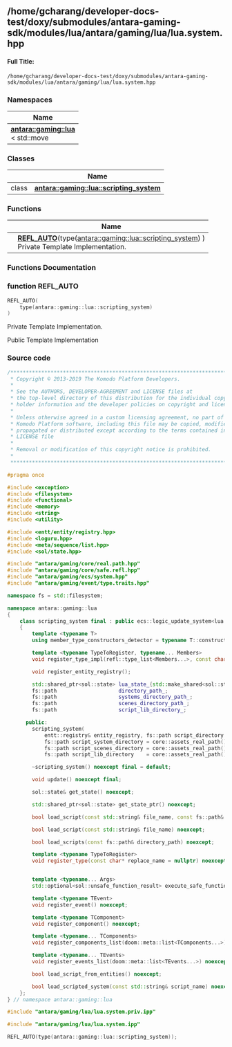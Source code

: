 

## /home/gcharang/developer-docs-test/doxy/submodules/antara-gaming-sdk/modules/lua/antara/gaming/lua/lua.system.hpp

#### Full Title:
```
/home/gcharang/developer-docs-test/doxy/submodules/antara-gaming-sdk/modules/lua/antara/gaming/lua/lua.system.hpp
```







### Namespaces

| Name           |
| -------------- |
| **[antara::gaming::lua](Namespaces/namespaceantara_1_1gaming_1_1lua.md)** <br>< std::move  |

### Classes

|                | Name           |
| -------------- | -------------- |
| class | **[antara::gaming::lua::scripting_system](Classes/classantara_1_1gaming_1_1lua_1_1scripting__system.md)**  |


### Functions

|                | Name           |
| -------------- | -------------- |
|  | **[REFL_AUTO](Files/lua_2antara_2gaming_2lua_2lua_8system_8hpp.md#function-refl_auto)**(type([antara::gaming::lua::scripting_system](Classes/classantara_1_1gaming_1_1lua_1_1scripting__system.md)) ) <br>Private Template Implementation.  |








### Functions Documentation

### function REFL_AUTO

```cpp
REFL_AUTO(
    type(antara::gaming::lua::scripting_system) 
)
```

Private Template Implementation. 

























Public Template Implementation 







### Source code

```cpp
/******************************************************************************
 * Copyright © 2013-2019 The Komodo Platform Developers.                      *
 *                                                                            *
 * See the AUTHORS, DEVELOPER-AGREEMENT and LICENSE files at                  *
 * the top-level directory of this distribution for the individual copyright  *
 * holder information and the developer policies on copyright and licensing.  *
 *                                                                            *
 * Unless otherwise agreed in a custom licensing agreement, no part of the    *
 * Komodo Platform software, including this file may be copied, modified,     *
 * propagated or distributed except according to the terms contained in the   *
 * LICENSE file                                                               *
 *                                                                            *
 * Removal or modification of this copyright notice is prohibited.            *
 *                                                                            *
 ******************************************************************************/

#pragma once

#include <exception>  
#include <filesystem> 
#include <functional> 
#include <memory>     
#include <string>     
#include <utility>    

#include <entt/entity/registry.hpp> 
#include <loguru.hpp>               
#include <meta/sequence/list.hpp>   
#include <sol/state.hpp>            

#include "antara/gaming/core/real.path.hpp"    
#include "antara/gaming/core/safe.refl.hpp"    
#include "antara/gaming/ecs/system.hpp"        
#include "antara/gaming/event/type.traits.hpp" 

namespace fs = std::filesystem;

namespace antara::gaming::lua
{
    class scripting_system final : public ecs::logic_update_system<lua::scripting_system>
    {
        template <typename T>
        using member_type_constructors_detector = typename T::constructors;

        template <typename TypeToRegister, typename... Members>
        void register_type_impl(refl::type_list<Members...>, const char* replace_name = nullptr) noexcept;

        void register_entity_registry();

        std::shared_ptr<sol::state> lua_state_{std::make_shared<sol::state>()};
        fs::path                    directory_path_;
        fs::path                    systems_directory_path_;
        fs::path                    scenes_directory_path_;
        fs::path                    script_lib_directory_;

      public:
        scripting_system(
            entt::registry& entity_registry, fs::path script_directory = core::assets_real_path() / "scripts" / "lua",
            fs::path script_system_directory = core::assets_real_path() / "scripts" / "systems" / "lua",
            fs::path script_scenes_directory = core::assets_real_path() / "scripts" / "scenes" / "lua",
            fs::path script_lib_directory    = core::assets_real_path() / "scripts" / "lib" / "lua") noexcept;

        ~scripting_system() noexcept final = default;

        void update() noexcept final;

        sol::state& get_state() noexcept;

        std::shared_ptr<sol::state> get_state_ptr() noexcept;

        bool load_script(const std::string& file_name, const fs::path& script_directory) noexcept;

        bool load_script(const std::string& file_name) noexcept;

        bool load_scripts(const fs::path& directory_path) noexcept;

        template <typename TypeToRegister>
        void register_type(const char* replace_name = nullptr) noexcept;


        template <typename... Args>
        std::optional<sol::unsafe_function_result> execute_safe_function(std::string function_name, std::string table_name, Args&&... args);

        template <typename TEvent>
        void register_event() noexcept;

        template <typename TComponent>
        void register_component() noexcept;

        template <typename... TComponents>
        void register_components_list(doom::meta::list<TComponents...>) noexcept;

        template <typename... TEvents>
        void register_events_list(doom::meta::list<TEvents...>) noexcept;

        bool load_script_from_entities() noexcept;

        bool load_scripted_system(const std::string& script_name) noexcept;
    };
} // namespace antara::gaming::lua

#include "antara/gaming/lua/lua.system.priv.ipp"

#include "antara/gaming/lua/lua.system.ipp"

REFL_AUTO(type(antara::gaming::lua::scripting_system));
```




